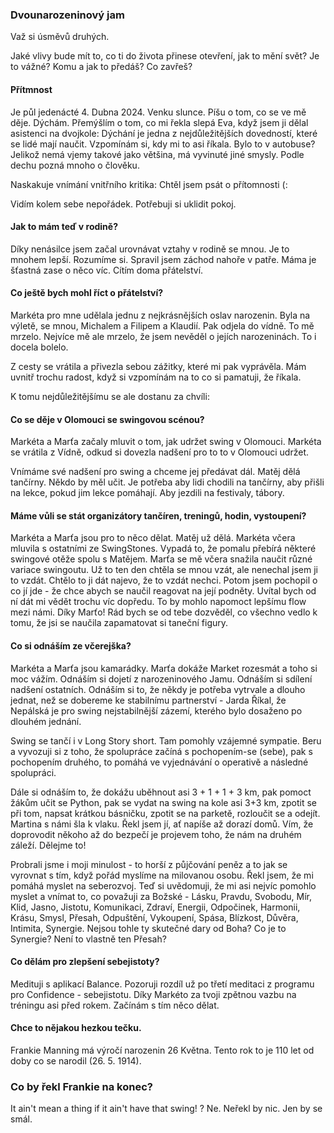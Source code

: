 ### Dvounarozeninový jam
Važ si úsměvů druhých.

Jaké vlivy bude mít to,
co ti do života přinese
otevření,
jak to mění svět?
Je to vážné?
Komu a jak to předáš?
Co zavřeš?

#### Přítmnost
Je půl jedenácté 4. Dubna 2024. Venku slunce. Píšu o tom, co se ve mě děje. Dýchám. Přemýšlím o tom, co mi řekla slepá Eva, když jsem ji dělal asistenci na dvojkole: Dýchání je jedna z nejdůležitějších dovedností, které se lidé mají naučit. Vzpomínám si, kdy mi to asi říkala. Bylo to v autobuse? Jelikož nemá vjemy takové jako většina, má vyvinuté jiné smysly. Podle dechu pozná mnoho o člověku.

Naskakuje vnímání vnitřního kritika: Chtěl jsem psát o přítomnosti (:

Vidím kolem sebe nepořádek. Potřebuji si uklidit pokoj.


#### Jak to mám teď v rodině?
Díky nenásilce jsem začal urovnávat vztahy v rodině se mnou. Je to mnohem lepší. Rozumíme si. Spravil jsem záchod nahoře v patře. Máma je šťastná zase o něco víc. Cítím doma přátelství.

#### Co ještě bych mohl říct o přátelství?
Markéta pro mne udělala jednu z nejkrásnějších oslav narozenin. Byla na výletě, se mnou, Michalem a Filipem a Klaudií. Pak odjela do vídně. To mě mrzelo. Nejvíce mě ale mrzelo, že jsem nevěděl o jejích narozeninách. To i docela bolelo.

Z cesty se vrátila a přivezla sebou zážitky, které mi pak vyprávěla. Mám uvnitř trochu radost, když si vzpomínám na to co si pamatuji, že říkala.

K tomu nejdůležitějšímu se ale dostanu za chvíli:

#### Co se děje v Olomouci se swingovou scénou?
Markéta a Marťa začaly mluvit o tom, jak udržet swing v Olomouci. Markéta se vrátila z Vídně, odkud si dovezla nadšení pro to to v Olomouci udržet.

Vnímáme své nadšení pro swing a chceme jej předávat dál. Matěj dělá tančírny. Někdo by měl učit. Je potřeba aby lidi chodili na tančírny, aby přišli na lekce, pokud jim lekce pomáhají. Aby jezdili na festivaly, tábory.

#### Máme vůli se stát organizátory tančíren, treningů, hodin, vystoupení?
Markéta a Marťa jsou pro to něco dělat. Matěj už dělá. Markéta včera mluvila s ostatními ze SwingStones. Vypadá to, že pomalu přebírá některé swingové otěže spolu s Matějem. Marťa se mě včera snažila naučit různé variace swingoutu. Už to ten den chtěla se mnou vzát, ale nenechal jsem ji to vzdát. Chtělo to ji dát najevo, že to vzdát nechci. Potom jsem pochopil o co jí jde - že chce abych se naučil reagovat na její podněty. Uvítal bych od ní dát mi vědět trochu víc dopředu. To by mohlo napomoct lepšímu flow mezi námi. Díky Marťo! Rád bych se od tebe dozvěděl, co všechno vedlo k tomu, že jsi se naučila zapamatovat si taneční figury.

#### Co si odnáším ze včerejška?
Markéta a Marťa jsou kamarádky. Marťa dokáže Market rozesmát a toho si moc vážím. Odnáším si dojetí z narozeninového Jamu. Odnáším si sdílení nadšení ostatních. Odnáším si to, že někdy je potřeba vytrvale a dlouho jednat, než se dobereme ke stabilnímu partnerství - Jarda Říkal, že Nepálská je pro swing nejstabilnější zázemí, kterého bylo dosaženo po dlouhém jednání.

Swing se tančí i v Long Story short. Tam pomohly vzájemné sympatie. Beru a vyvozuji si z toho, že spolupráce začíná s pochopením-se (sebe), pak s pochopením druhého, to pomáhá ve vyjednávání o operativě a následné spolupráci.

Dále si odnáším to, že dokážu uběhnout asi 3 + 1 + 1 + 3 km, pak pomoct žákům učit se Python, pak se vydat na swing na kole asi 3+3 km, zpotit se při tom, napsat krátkou básničku, zpotit se na parketě, rozloučit se a odejít. Martina s námi šla k vlaku. Řekl jsem jí, ať napíše až dorazí domů. Vím, že doprovodit někoho až do bezpečí je projevem toho, že nám na druhém záleží. Dělejme to!

Probrali jsme i moji minulost - to horší z půjčování peněz a to jak se vyrovnat s tím, když pořád myslíme na milovanou osobu. Řekl jsem, že mi pomáhá myslet na seberozvoj. Teď si uvědomuji, že mi asi nejvíc pomohlo myslet a vnímat to, co považuji za Božské - Lásku, Pravdu, Svobodu, Mír, Klid, Jasno, Jistotu, Komunikaci, Zdraví, Energii, Odpočinek, Harmonii, Krásu, Smysl, Přesah, Odpuštění, Vykoupení, Spása, Blízkost, Důvěra, Intimita, Synergie. Nejsou tohle ty skutečné dary od Boha? Co je to Synergie? Není to vlastně ten Přesah?

#### Co dělám pro zlepšení sebejistoty?
Medituji s aplikací Balance. Pozoruji rozdíl už po třetí meditaci z programu pro Confidence - sebejistotu. Díky Markéto za tvoji zpětnou vazbu na tréningu asi před rokem. Začínám s tím něco dělat.

#### Chce to nějakou hezkou tečku.
Frankie Manning má výročí narozenin 26 Května. Tento rok to je 110 let od doby co se narodil (26. 5. 1914).

### Co by řekl Frankie na konec?
It ain't mean a thing if it ain't have that swing! ? Ne. Neřekl by nic. Jen by se smál.
